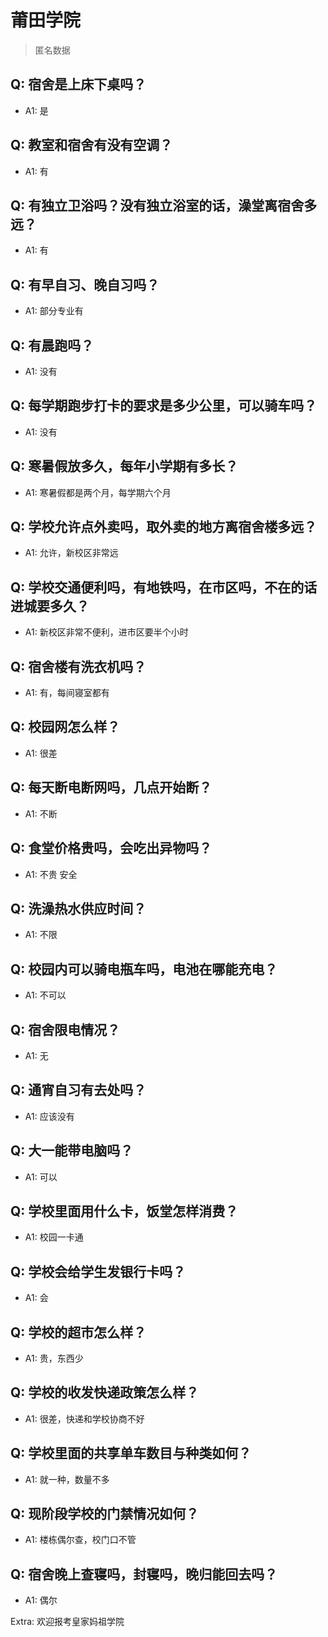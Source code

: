 # 莆田学院

> 匿名数据

## Q: 宿舍是上床下桌吗？

- A1: 是

## Q: 教室和宿舍有没有空调？

- A1: 有

## Q: 有独立卫浴吗？没有独立浴室的话，澡堂离宿舍多远？

- A1: 有

## Q: 有早自习、晚自习吗？

- A1: 部分专业有

## Q: 有晨跑吗？

- A1: 没有

## Q: 每学期跑步打卡的要求是多少公里，可以骑车吗？

- A1: 没有

## Q: 寒暑假放多久，每年小学期有多长？

- A1: 寒暑假都是两个月，每学期六个月

## Q: 学校允许点外卖吗，取外卖的地方离宿舍楼多远？

- A1: 允许，新校区非常远

## Q: 学校交通便利吗，有地铁吗，在市区吗，不在的话进城要多久？

- A1: 新校区非常不便利，进市区要半个小时

## Q: 宿舍楼有洗衣机吗？

- A1: 有，每间寝室都有

## Q: 校园网怎么样？

- A1: 很差

## Q: 每天断电断网吗，几点开始断？

- A1: 不断

## Q: 食堂价格贵吗，会吃出异物吗？

- A1: 不贵 安全

## Q: 洗澡热水供应时间？

- A1: 不限

## Q: 校园内可以骑电瓶车吗，电池在哪能充电？

- A1: 不可以

## Q: 宿舍限电情况？

- A1: 无

## Q: 通宵自习有去处吗？

- A1: 应该没有

## Q: 大一能带电脑吗？

- A1: 可以

## Q: 学校里面用什么卡，饭堂怎样消费？

- A1: 校园一卡通

## Q: 学校会给学生发银行卡吗？

- A1: 会

## Q: 学校的超市怎么样？

- A1: 贵，东西少

## Q: 学校的收发快递政策怎么样？

- A1: 很差，快递和学校协商不好

## Q: 学校里面的共享单车数目与种类如何？

- A1: 就一种，数量不多

## Q: 现阶段学校的门禁情况如何？

- A1: 楼栋偶尔查，校门口不管

## Q: 宿舍晚上查寝吗，封寝吗，晚归能回去吗？

- A1: 偶尔

Extra: 欢迎报考皇家妈祖学院